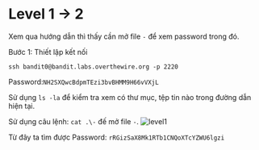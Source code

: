 # Level 1 -> 2
Xem qua hướng dẫn thì thấy cần mở file ``-`` để xem password trong đó.

Bước 1:
Thiết lập kết nối

```ssh bandit0@bandit.labs.overthewire.org -p 2220```

Password:``NH2SXQwcBdpmTEzi3bvBHMM9H66vVXjL``

Sử dụng ``ls -la`` để kiểm tra xem có thư mục, tệp tin nào trong đường dẫn hiện tại.

Sử dụng câu lệnh: ``cat .\-`` đế mở file ``-``.
![level1](image/level2.png)

Từ đây ta tìm được Password:
```rRGizSaX8Mk1RTb1CNQoXTcYZWU6lgzi```

